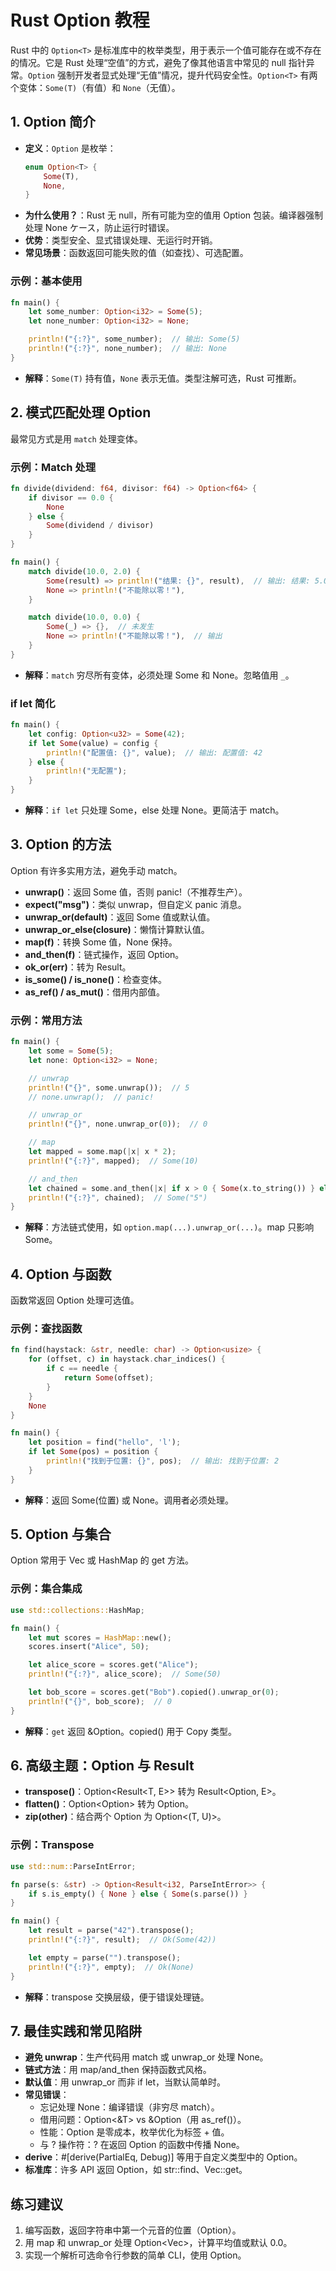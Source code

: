 # Rust Option 教程

Rust 中的 `Option<T>` 是标准库中的枚举类型，用于表示一个值可能存在或不存在的情况。它是 Rust 处理“空值”的方式，避免了像其他语言中常见的 null 指针异常。`Option` 强制开发者显式处理“无值”情况，提升代码安全性。`Option<T>` 有两个变体：`Some(T)`（有值）和 `None`（无值）。

## 1. Option 简介

- **定义**：`Option` 是枚举：
  ```rust
  enum Option<T> {
      Some(T),
      None,
  }
  ```
- **为什么使用？**：Rust 无 null，所有可能为空的值用 Option 包装。编译器强制处理 None ケース，防止运行时错误。
- **优势**：类型安全、显式错误处理、无运行时开销。
- **常见场景**：函数返回可能失败的值（如查找）、可选配置。

### 示例：基本使用
```rust
fn main() {
    let some_number: Option<i32> = Some(5);
    let none_number: Option<i32> = None;

    println!("{:?}", some_number);  // 输出: Some(5)
    println!("{:?}", none_number);  // 输出: None
}
```

- **解释**：`Some(T)` 持有值，`None` 表示无值。类型注解可选，Rust 可推断。

## 2. 模式匹配处理 Option

最常见方式是用 `match` 处理变体。

### 示例：Match 处理
```rust
fn divide(dividend: f64, divisor: f64) -> Option<f64> {
    if divisor == 0.0 {
        None
    } else {
        Some(dividend / divisor)
    }
}

fn main() {
    match divide(10.0, 2.0) {
        Some(result) => println!("结果: {}", result),  // 输出: 结果: 5.0
        None => println!("不能除以零！"),
    }

    match divide(10.0, 0.0) {
        Some(_) => {},  // 未发生
        None => println!("不能除以零！"),  // 输出
    }
}
```

- **解释**：`match` 穷尽所有变体，必须处理 Some 和 None。忽略值用 `_`。

### if let 简化
```rust
fn main() {
    let config: Option<u32> = Some(42);
    if let Some(value) = config {
        println!("配置值: {}", value);  // 输出: 配置值: 42
    } else {
        println!("无配置");
    }
}
```

- **解释**：`if let` 只处理 Some，else 处理 None。更简洁于 match。

## 3. Option 的方法

Option 有许多实用方法，避免手动 match。

- **unwrap()**：返回 Some 值，否则 panic!（不推荐生产）。
- **expect("msg")**：类似 unwrap，但自定义 panic 消息。
- **unwrap_or(default)**：返回 Some 值或默认值。
- **unwrap_or_else(closure)**：懒惰计算默认值。
- **map(f)**：转换 Some 值，None 保持。
- **and_then(f)**：链式操作，返回 Option。
- **ok_or(err)**：转为 Result。
- **is_some() / is_none()**：检查变体。
- **as_ref() / as_mut()**：借用内部值。

### 示例：常用方法
```rust
fn main() {
    let some = Some(5);
    let none: Option<i32> = None;

    // unwrap
    println!("{}", some.unwrap());  // 5
    // none.unwrap();  // panic!

    // unwrap_or
    println!("{}", none.unwrap_or(0));  // 0

    // map
    let mapped = some.map(|x| x * 2);
    println!("{:?}", mapped);  // Some(10)

    // and_then
    let chained = some.and_then(|x| if x > 0 { Some(x.to_string()) } else { None });
    println!("{:?}", chained);  // Some("5")
}
```

- **解释**：方法链式使用，如 `option.map(...).unwrap_or(...)`。map 只影响 Some。

## 4. Option 与函数

函数常返回 Option 处理可选值。

### 示例：查找函数
```rust
fn find(haystack: &str, needle: char) -> Option<usize> {
    for (offset, c) in haystack.char_indices() {
        if c == needle {
            return Some(offset);
        }
    }
    None
}

fn main() {
    let position = find("hello", 'l');
    if let Some(pos) = position {
        println!("找到于位置: {}", pos);  // 输出: 找到于位置: 2
    }
}
```

- **解释**：返回 Some(位置) 或 None。调用者必须处理。

## 5. Option 与集合

Option 常用于 Vec 或 HashMap 的 get 方法。

### 示例：集合集成
```rust
use std::collections::HashMap;

fn main() {
    let mut scores = HashMap::new();
    scores.insert("Alice", 50);

    let alice_score = scores.get("Alice");
    println!("{:?}", alice_score);  // Some(50)

    let bob_score = scores.get("Bob").copied().unwrap_or(0);
    println!("{}", bob_score);  // 0
}
```

- **解释**：`get` 返回 &Option<V>。copied() 用于 Copy 类型。

## 6. 高级主题：Option 与 Result

- **transpose()**：Option<Result<T, E>> 转为 Result<Option<T>, E>。
- **flatten()**：Option<Option<T>> 转为 Option<T>。
- **zip(other)**：结合两个 Option 为 Option<(T, U)>。

### 示例：Transpose
```rust
use std::num::ParseIntError;

fn parse(s: &str) -> Option<Result<i32, ParseIntError>> {
    if s.is_empty() { None } else { Some(s.parse()) }
}

fn main() {
    let result = parse("42").transpose();
    println!("{:?}", result);  // Ok(Some(42))

    let empty = parse("").transpose();
    println!("{:?}", empty);  // Ok(None)
}
```

- **解释**：transpose 交换层级，便于错误处理链。

## 7. 最佳实践和常见陷阱

- **避免 unwrap**：生产代码用 match 或 unwrap_or 处理 None。
- **链式方法**：用 map/and_then 保持函数式风格。
- **默认值**：用 unwrap_or 而非 if let，当默认简单时。
- **常见错误**：
    - 忘记处理 None：编译错误（非穷尽 match）。
    - 借用问题：Option<&T> vs &Option<T>（用 as_ref()）。
    - 性能：Option 是零成本，枚举优化为标签 + 值。
    - 与 ? 操作符：? 在返回 Option 的函数中传播 None。
- **derive**：#[derive(PartialEq, Debug)] 等用于自定义类型中的 Option。
- **标准库**：许多 API 返回 Option，如 str::find、Vec::get。

## 练习建议
1. 编写函数，返回字符串中第一个元音的位置（Option<usize>）。
2. 用 map 和 unwrap_or 处理 Option<Vec<i32>>，计算平均值或默认 0.0。
3. 实现一个解析可选命令行参数的简单 CLI，使用 Option。

